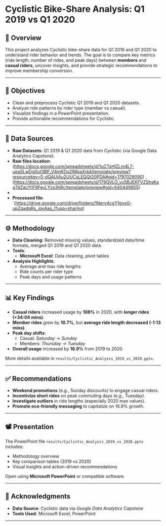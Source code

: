 # Cyclistic Bike-Share Analysis: Q1 2019 vs Q1 2020

## 📌 Overview
This project analyzes Cyclistic bike-share data for Q1 2019 and Q1 2020 to understand rider behavior and trends. The goal is to compare key metrics (ride length, number of rides, and peak days) between **members** and **casual riders**, uncover insights, and provide strategic recommendations to improve membership conversion.

---

## 🎯 Objectives

- Clean and preprocess Cyclistic Q1 2019 and Q1 2020 datasets.
- Analyze ride patterns by rider type (member vs casual).
- Visualize findings in a PowerPoint presentation.
- Provide actionable recommendations for Cyclistic.

---

## 📂 Data Sources

- **Raw Datasets**: Q1 2019 & Q1 2020 data from Cyclistic (via Google Data Analytics Capstone).
- **Raw files location**: (https://docs.google.com/spreadsheets/d/1uCTsHlZLm4L7-ueaSLwDg0ut3BP_V4mKDo2IMpaXrk4/template/preview?resourcekey=0-dQAUjAu2UUCsLEQQt20PDA#gid=1797029090) , (https://docs.google.com/spreadsheets/d/179QVLO_yu5BJEKFVZShsKag74ZaUYIF6FevLYzs3hRc/template/preview#gid=640449855)
- 
- **Processed file**: `(https://drive.google.com/drive/folders/1Nerv4cgY1gvxG-upZqadqRs_jpxAas_l?usp=sharing)
---

## ⚙️ Methodology

- **Data Cleaning**: Removed missing values, standardized date/time formats, merged Q1 2019 and Q1 2020 data.
- **Tools**:
  - **Microsoft Excel**: Data cleaning, pivot tables
- **Analysis Highlights**:
  - Average and max ride lengths
  - Ride counts per rider type
  - Peak days and usage patterns

---

## 📊 Key Findings

- **Casual riders** increased usage by **108%** in 2020, with **longer rides (+34:04 mins)**.
- **Member rides** grew by **10.7%**, but **average ride length decreased (-1:13 mins)**.
- **Peak day shifts**:
  - Casual: *Saturday → Sunday*
  - Members: *Thursday → Tuesday*
- **Overall usage** increased by **16.9%** from 2019 to 2020.

More details available in `results/Cyclistic_Analysis_2019_vs_2020.pptx`.

---

## ✅ Recommendations

- **Weekend promotions** (e.g., Sunday discounts) to engage casual riders.
- **Incentivize short rides** on peak commuting days (e.g., Tuesday).
- **Investigate outliers** in ride lengths (especially 2020 max values).
- **Promote eco-friendly messaging** to capitalize on 16.9% growth.

---

## 📽️ Presentation

The PowerPoint file `results/Cyclistic_Analysis_2019_vs_2020.pptx` includes:

- Methodology overview
- Key comparison tables (2019 vs 2020)
- Visual insights and action-driven recommendations

Open using **Microsoft PowerPoint** or compatible software.

---

## 🙏 Acknowledgments

- **Data Source**: Cyclistic data via *Google Data Analytics Capstone*
- **Tools Used**: Microsoft Excel, PowerPoint

---

